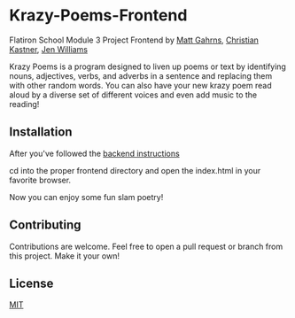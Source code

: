 # Krazy-Poems-Frontend

Flatiron School Module 3 Project Frontend by [Matt Gahrns](https://github.com/mattgahrns/), [Christian Kastner](https://github.com/ckastner12), [Jen Williams](https://github.com/Taljjaa)

Krazy Poems is a program designed to liven up poems or text by identifying nouns, adjectives, verbs, and adverbs in a sentence and replacing them with other random words. You can also have your new krazy poem read aloud by a diverse set of different voices and even add music to the reading!

## Installation

After you've followed the [backend instructions](https://github.com/mattgahrns/noun-swapper-backend)

cd into the proper frontend directory and open the index.html in your favorite browser.

Now you can enjoy some fun slam poetry!

## Contributing

Contributions are welcome. Feel free to open a pull request or branch from this project. Make it your own!

## License

[MIT](https://choosealicense.com/licenses/mit/)
